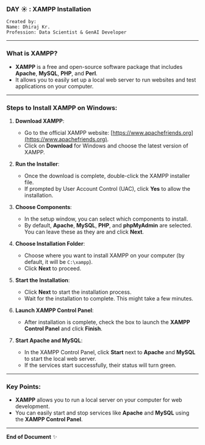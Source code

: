 ### DAY ☀️ : XAMPP Installation

```
Created by:
Name: Dhiraj Kr.
Profession: Data Scientist & GenAI Developer
```

---

### What is XAMPP?

- **XAMPP** is a free and open-source software package that includes **Apache**, **MySQL**, **PHP**, and **Perl**.
- It allows you to easily set up a local web server to run websites and test applications on your computer.

---

### Steps to Install XAMPP on Windows:

1. **Download XAMPP**:
   - Go to the official XAMPP website: [https://www.apachefriends.org](https://www.apachefriends.org).
   - Click on **Download** for Windows and choose the latest version of XAMPP.

2. **Run the Installer**:
   - Once the download is complete, double-click the XAMPP installer file.
   - If prompted by User Account Control (UAC), click **Yes** to allow the installation.

3. **Choose Components**:
   - In the setup window, you can select which components to install.
   - By default, **Apache**, **MySQL**, **PHP**, and **phpMyAdmin** are selected. You can leave these as they are and click **Next**.

4. **Choose Installation Folder**:
   - Choose where you want to install XAMPP on your computer (by default, it will be `C:\xampp`).
   - Click **Next** to proceed.

5. **Start the Installation**:
   - Click **Next** to start the installation process.
   - Wait for the installation to complete. This might take a few minutes.

6. **Launch XAMPP Control Panel**:
   - After installation is complete, check the box to launch the **XAMPP Control Panel** and click **Finish**.

7. **Start Apache and MySQL**:
   - In the XAMPP Control Panel, click **Start** next to **Apache** and **MySQL** to start the local web server.
   - If the services start successfully, their status will turn green.

---

### Key Points:

- **XAMPP** allows you to run a local server on your computer for web development.
- You can easily start and stop services like **Apache** and **MySQL** using the **XAMPP Control Panel**.

---

**End of Document** ✨